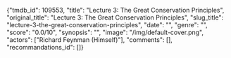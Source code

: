 {"tmdb_id": 109553, "title": "Lecture 3: The Great Conservation Principles", "original_title": "Lecture 3: The Great Conservation Principles", "slug_title": "lecture-3-the-great-conservation-principles", "date": "", "genre": "", "score": "0.0/10", "synopsis": "", "image": "/img/default-cover.png", "actors": ["Richard Feynman (Himself)"], "comments": [], "recommandations_id": []}